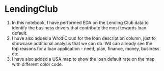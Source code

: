 # LendingClub
1. In this notebook, I have performed EDA on the Lending Club data to identify the business drivers that contribute the most towards loan default.
2. I have also added a Wrod Cloud for the loan description column, just to showcase additional analysis that we can do. Wd can already see the top reasons for a loan application - need, plan, finance, money, business etc.
3. I have also added a USA map to show the loan default rate on the map with different color code.
